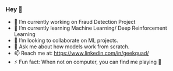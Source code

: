 ### Hey 👋

- 🔭 I’m currently working on Fraud Detection Project
- 🌱 I’m currently learning Machine Learning/ Deep Reinforcement Learning
- 👯 I’m looking to collaborate on ML projects.
- 💬 Ask me about how models work from scratch.
- 📫 Reach me at: https://www.linkedin.com/in/geekquad/ 
- ⚡ Fun fact: When not on computer, you can find me playing 🎸
